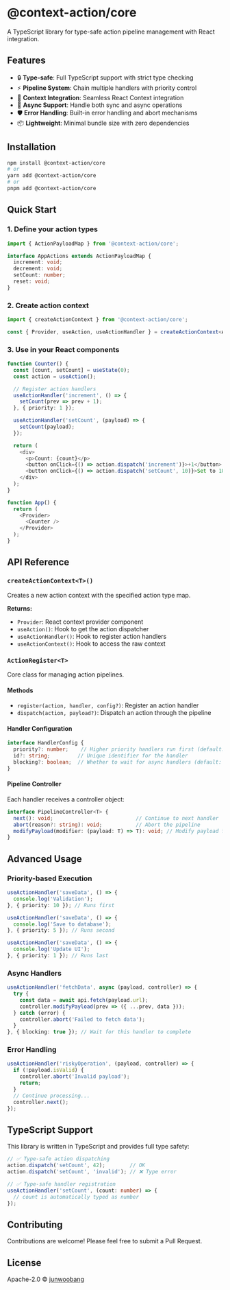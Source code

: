# @context-action/core

A TypeScript library for type-safe action pipeline management with React integration.

## Features

- 🔒 **Type-safe**: Full TypeScript support with strict type checking
- ⚡ **Pipeline System**: Chain multiple handlers with priority control
- 🎯 **Context Integration**: Seamless React Context integration
- 🔄 **Async Support**: Handle both sync and async operations
- 🛡️ **Error Handling**: Built-in error handling and abort mechanisms
- 📦 **Lightweight**: Minimal bundle size with zero dependencies

## Installation

```bash
npm install @context-action/core
# or
yarn add @context-action/core
# or
pnpm add @context-action/core
```

## Quick Start

### 1. Define your action types

```typescript
import { ActionPayloadMap } from '@context-action/core';

interface AppActions extends ActionPayloadMap {
  increment: void;
  decrement: void;
  setCount: number;
  reset: void;
}
```

### 2. Create action context

```typescript
import { createActionContext } from '@context-action/core';

const { Provider, useAction, useActionHandler } = createActionContext<AppActions>();
```

### 3. Use in your React components

```typescript
function Counter() {
  const [count, setCount] = useState(0);
  const action = useAction();

  // Register action handlers
  useActionHandler('increment', () => {
    setCount(prev => prev + 1);
  }, { priority: 1 });

  useActionHandler('setCount', (payload) => {
    setCount(payload);
  });

  return (
    <div>
      <p>Count: {count}</p>
      <button onClick={() => action.dispatch('increment')}>+1</button>
      <button onClick={() => action.dispatch('setCount', 10)}>Set to 10</button>
    </div>
  );
}

function App() {
  return (
    <Provider>
      <Counter />
    </Provider>
  );
}
```

## API Reference

### `createActionContext<T>()`

Creates a new action context with the specified action type map.

**Returns:**
- `Provider`: React context provider component
- `useAction()`: Hook to get the action dispatcher
- `useActionHandler()`: Hook to register action handlers
- `useActionContext()`: Hook to access the raw context

### `ActionRegister<T>`

Core class for managing action pipelines.

#### Methods

- `register(action, handler, config?)`: Register an action handler
- `dispatch(action, payload?)`: Dispatch an action through the pipeline

#### Handler Configuration

```typescript
interface HandlerConfig {
  priority?: number;    // Higher priority handlers run first (default: 0)
  id?: string;         // Unique identifier for the handler
  blocking?: boolean;  // Whether to wait for async handlers (default: false)
}
```

#### Pipeline Controller

Each handler receives a controller object:

```typescript
interface PipelineController<T> {
  next(): void;                           // Continue to next handler
  abort(reason?: string): void;           // Abort the pipeline
  modifyPayload(modifier: (payload: T) => T): void; // Modify payload for subsequent handlers
}
```

## Advanced Usage

### Priority-based Execution

```typescript
useActionHandler('saveData', () => {
  console.log('Validation');
}, { priority: 10 }); // Runs first

useActionHandler('saveData', () => {
  console.log('Save to database');
}, { priority: 5 }); // Runs second

useActionHandler('saveData', () => {
  console.log('Update UI');
}, { priority: 1 }); // Runs last
```

### Async Handlers

```typescript
useActionHandler('fetchData', async (payload, controller) => {
  try {
    const data = await api.fetch(payload.url);
    controller.modifyPayload(prev => ({ ...prev, data }));
  } catch (error) {
    controller.abort('Failed to fetch data');
  }
}, { blocking: true }); // Wait for this handler to complete
```

### Error Handling

```typescript
useActionHandler('riskyOperation', (payload, controller) => {
  if (!payload.isValid) {
    controller.abort('Invalid payload');
    return;
  }
  // Continue processing...
  controller.next();
});
```

## TypeScript Support

This library is written in TypeScript and provides full type safety:

```typescript
// ✅ Type-safe action dispatching
action.dispatch('setCount', 42);        // OK
action.dispatch('setCount', 'invalid'); // ❌ Type error

// ✅ Type-safe handler registration
useActionHandler('setCount', (count: number) => {
  // count is automatically typed as number
});
```

## Contributing

Contributions are welcome! Please feel free to submit a Pull Request.

## License

Apache-2.0 © [junwoobang](https://github.com/junwoobang)